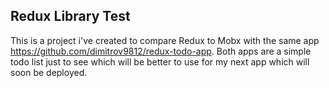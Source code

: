 ## Redux Library Test
This is a project i've created to compare Redux to Mobx with the same app https://github.com/dimitrov9812/redux-todo-app. Both apps are a simple todo list just to see which will be better to use for my next app which will soon be deployed.
